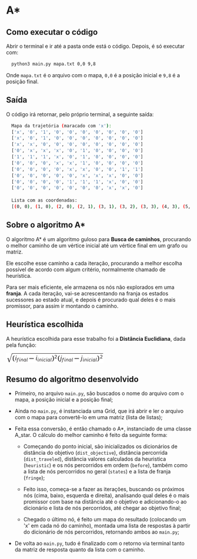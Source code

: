 # A*

## Como executar o código
  Abrir o terminal e ir até a pasta onde está o código.
  Depois, é só executar com:

  ```sh
    python3 main.py mapa.txt 0,0 9,8
  ```

  Onde ```mapa.txt``` é o arquivo com o mapa, ```0,0``` é a posição inicial e ```9,8``` é a posição final.

## Saída
  O código irá retornar, pelo próprio terminal, a seguinte saída:
  
  ```sh
    Mapa da trajetória (maracado com 'x'):
    ['x', '0', '1', '0', '0', '0', '0', '0', '0', '0']
    ['x', '0', '1', '0', '0', '0', '0', '0', '0', '0']
    ['x', 'x', '0', '0', '0', '0', '0', '0', '0', '0']
    ['0', 'x', 'x', 'x', '0', '1', '0', '0', '0', '0']
    ['1', '1', '1', 'x', '0', '1', '0', '0', '0', '0']
    ['0', '0', '0', 'x', 'x', '1', '0', '0', '0', '0']
    ['0', '0', '0', '0', 'x', 'x', '0', '0', '1', '1']
    ['0', '0', '0', '0', '0', 'x', 'x', 'x', '0', '0']
    ['0', '0', '0', '0', '1', '1', '1', 'x', '0', '0']
    ['0', '0', '0', '0', '0', '0', '0', 'x', 'x', '0']

    Lista com as coordenadas:
    [(0, 0), (1, 0), (2, 0), (2, 1), (3, 1), (3, 2), (3, 3), (4, 3), (5, 3), (5, 4), (6, 4), (6, 5), (7, 5), (7, 6), (7, 7), (8, 7), (9, 7), (9, 8)]
  ```

## Sobre o algoritmo A*
  O algoritmo A* é um algoritmo guloso para **Busca de caminhos**, procurando o melhor caminho de um vértice inicial até um vértice final em um grafo ou matriz.

  Ele escolhe esse caminho a cada iteração, procurando a melhor escolha possível de acordo com algum critério, normalmente chamado de heurística.

  Para ser mais eficiente, ele armazena os nós não explorados em uma **franja**. A cada iteração, vai-se acrescentando na franja os estados sucessores ao estado atual, e depois é procurado qual deles é o mais promissor, para assim ir montando o caminho.

## Heurística escolhida
  A heurística escolhida para esse trabalho foi a **Distância Euclidiana**, dada pela função:

  ![equation](equation.png)

## Resumo do algoritmo desenvolvido
  - Primeiro, no arquivo ```main.py```, são buscados o nome do arquivo com o mapa, a posição inicial e a posição final;

  - Ainda no ```main.py```, é instanciada uma Grid, que irá abrir e ler o arquivo com o mapa para convertê-lo em uma matriz (lista de listas);

  - Feita essa conversão, é então chamado o A*, instanciado de uma classe A_star. O cálculo do melhor caminho é feito da  seguinte forma:
    
    - Começando do ponto inicial, são inicializados os dicionários de distância do objetivo (```dist_objective```), distância percorrida (```dist_traveled```), distância valores calculados da heuristica (```heuristic```) e os nós percorridos em ordem (```before```), também como a lista de nós percorridos no geral (```states```) e a lista de franja (```fringe```);

    - Feito isso, começa-se a fazer as iterações, buscando os próximos nós (cima, baixo, esquerda e direita), analisando qual deles é o mais promissor com base na distância até o objetivo e adicionando-o ao dicionário e lista de nós percorridos, até chegar ao objetivo final;

    - Chegado o último nó, é feito um mapa do resultado (colocando um 'x' em cada nó do caminho), montada uma lista de respostas à partir do dicionário de nós percorridos, retornando ambos ao ```main.py```;

  - De volta ao ```main.py```, tudo é finalizado com o retorno via terminal tanto da matriz de resposta quanto da lista com o caminho.
